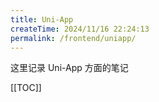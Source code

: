 ```yaml
---
title: Uni-App
createTime: 2024/11/16 22:24:13
permalink: /frontend/uniapp/
---
```


这里记录 Uni-App 方面的笔记

[[TOC]]
